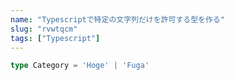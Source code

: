 ```yaml
---
name: "Typescriptで特定の文字列だけを許可する型を作る"
slug: "rvwtqcm"
tags: ["Typescript"]
---
```


```typescript
type Category = 'Hoge' | 'Fuga'
```

